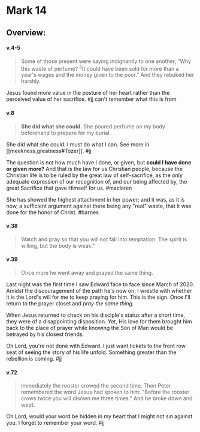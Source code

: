 # Mark 14

## Overview:



#### v.4-5
>Some of those present were saying indignantly to one another, "Why this waste of perfume? <sup>5</sup>It could have been sold for more than a year's wages and the money given to the poor." And they rebuked her harshly.

Jesus found more value in the posture of her heart rather than the perceived value of her sacrifice.
#jj can't remember what this is from

#### v.8
>**She did what she could.** She poured perfume on my body beforehand to prepare for my burial.

She did what she could. I must do what I can. See more in [[meekness,greatness#Tozer]].
#jj 

The question is not how much have I done, or given, but **could I have done or given more?**
And that is the law for us Christian people, because the Christian life is to be ruled by the great law of self-sacrifice, as the only adequate expression of our recognition of, and our being affected by, the great Sacrifice that gave Himself for us.
#maclaren 

She has showed the highest attachment in her power; and it was, as it is now, a sufficient argument against there being any "real" waste, that it was done for the honor of Christ.
#barnes 

#### v.38
>Watch and pray so that you will not fall into temptation. The spirit is willing, but the body is weak."

#### v.39
>Once more he went away and prayed the same thing.

Last night was the first time I saw Edward face to face since March of 2020. Amidst the discouragement of the path he's now on, I wrestle with whether it is the Lord's will for me to keep praying for him. This is the sign. Once I'll return to the prayer closet and *pray the same thing.*

When Jesus returned to check on his disciple's status after a short time, they were of a disappointing disposition. Yet, His love for them brought him back to the place of prayer while knowing the Son of Man would be betrayed by his closest friends.

Oh Lord, you're not done with Edward. I just want tickets to the front row seat of seeing the story of his life unfold. Something greater than the rebellion is coming.
#jj 


#### v.72
>Immediately the rooster crowed the second time. Then Peter remembered the word Jesus had spoken to him: "Before the rooster crows twice you will disown me three times." And he broke down and wept.

Oh Lord, would your word be hidden in my heart that I might not sin against you. I forget to remember your word. 
#jj 